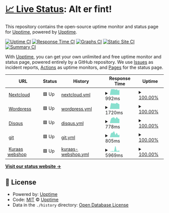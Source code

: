 # [📈 Live Status](https://status.voit.cloud): <!--live status--> **Alt er fint!**

This repository contains the open-source uptime monitor and status page for [Upptime](https://upptime.js.org), powered by [Upptime](https://github.com/upptime/upptime).

[![Uptime CI](https://github.com/voitvode/upptime/workflows/Uptime%20CI/badge.svg)](https://github.com/voitvode/upptime/actions?query=workflow%3A%22Uptime+CI%22)
[![Response Time CI](https://github.com/voitvode/upptime/workflows/Response%20Time%20CI/badge.svg)](https://github.com/voitvode/upptime/actions?query=workflow%3A%22Response+Time+CI%22)
[![Graphs CI](https://github.com/voitvode/upptime/workflows/Graphs%20CI/badge.svg)](https://github.com/voitvode/upptime/actions?query=workflow%3A%22Graphs+CI%22)
[![Static Site CI](https://github.com/voitvode/upptime/workflows/Static%20Site%20CI/badge.svg)](https://github.com/voitvode/upptime/actions?query=workflow%3A%22Static+Site+CI%22)
[![Summary CI](https://github.com/voitvode/upptime/workflows/Summary%20CI/badge.svg)](https://github.com/voitvode/upptime/actions?query=workflow%3A%22Summary+CI%22)

With [Upptime](https://upptime.js.org), you can get your own unlimited and free uptime monitor and status page, powered entirely by a GitHub repository. We use [Issues](https://github.com/upptime/upptime/issues) as incident reports, [Actions](https://github.com/voitvode/upptime/actions) as uptime monitors, and [Pages](https://status.voit.cloud) for the status page.

<!--start: status pages-->
<!-- This summary is generated by Upptime (https://github.com/upptime/upptime) -->
<!-- Do not edit this manually, your changes will be overwritten -->
<!-- prettier-ignore -->
| URL | Status | History | Response Time | Uptime |
| --- | ------ | ------- | ------------- | ------ |
| <img alt="" src="https://favicons.githubusercontent.com/voit.cloud" height="13"> [Nextcloud](https://voit.cloud) | 🟩 Up | [nextcloud.yml](https://github.com/voitcode/upptime/commits/HEAD/history/nextcloud.yml) | <details><summary><img alt="Response time graph" src="./graphs/nextcloud/response-time-week.png" height="20"> 992ms</summary><br><a href="https://status.voit.cloud/history/nextcloud"><img alt="Response time 951" src="https://img.shields.io/endpoint?url=https%3A%2F%2Fraw.githubusercontent.com%2Fvoitcode%2Fupptime%2FHEAD%2Fapi%2Fnextcloud%2Fresponse-time.json"></a><br><a href="https://status.voit.cloud/history/nextcloud"><img alt="24-hour response time 966" src="https://img.shields.io/endpoint?url=https%3A%2F%2Fraw.githubusercontent.com%2Fvoitcode%2Fupptime%2FHEAD%2Fapi%2Fnextcloud%2Fresponse-time-day.json"></a><br><a href="https://status.voit.cloud/history/nextcloud"><img alt="7-day response time 992" src="https://img.shields.io/endpoint?url=https%3A%2F%2Fraw.githubusercontent.com%2Fvoitcode%2Fupptime%2FHEAD%2Fapi%2Fnextcloud%2Fresponse-time-week.json"></a><br><a href="https://status.voit.cloud/history/nextcloud"><img alt="30-day response time 951" src="https://img.shields.io/endpoint?url=https%3A%2F%2Fraw.githubusercontent.com%2Fvoitcode%2Fupptime%2FHEAD%2Fapi%2Fnextcloud%2Fresponse-time-month.json"></a><br><a href="https://status.voit.cloud/history/nextcloud"><img alt="1-year response time 951" src="https://img.shields.io/endpoint?url=https%3A%2F%2Fraw.githubusercontent.com%2Fvoitcode%2Fupptime%2FHEAD%2Fapi%2Fnextcloud%2Fresponse-time-year.json"></a></details> | <details><summary><a href="https://status.voit.cloud/history/nextcloud">100.00%</a></summary><a href="https://status.voit.cloud/history/nextcloud"><img alt="All-time uptime 100.00%" src="https://img.shields.io/endpoint?url=https%3A%2F%2Fraw.githubusercontent.com%2Fvoitcode%2Fupptime%2FHEAD%2Fapi%2Fnextcloud%2Fuptime.json"></a><br><a href="https://status.voit.cloud/history/nextcloud"><img alt="24-hour uptime 100.00%" src="https://img.shields.io/endpoint?url=https%3A%2F%2Fraw.githubusercontent.com%2Fvoitcode%2Fupptime%2FHEAD%2Fapi%2Fnextcloud%2Fuptime-day.json"></a><br><a href="https://status.voit.cloud/history/nextcloud"><img alt="7-day uptime 100.00%" src="https://img.shields.io/endpoint?url=https%3A%2F%2Fraw.githubusercontent.com%2Fvoitcode%2Fupptime%2FHEAD%2Fapi%2Fnextcloud%2Fuptime-week.json"></a><br><a href="https://status.voit.cloud/history/nextcloud"><img alt="30-day uptime 100.00%" src="https://img.shields.io/endpoint?url=https%3A%2F%2Fraw.githubusercontent.com%2Fvoitcode%2Fupptime%2FHEAD%2Fapi%2Fnextcloud%2Fuptime-month.json"></a><br><a href="https://status.voit.cloud/history/nextcloud"><img alt="1-year uptime 100.00%" src="https://img.shields.io/endpoint?url=https%3A%2F%2Fraw.githubusercontent.com%2Fvoitcode%2Fupptime%2FHEAD%2Fapi%2Fnextcloud%2Fuptime-year.json"></a></details>
| <img alt="" src="https://favicons.githubusercontent.com/voit.no" height="13"> [Wordpress](https://voit.no) | 🟩 Up | [wordpress.yml](https://github.com/voitcode/upptime/commits/HEAD/history/wordpress.yml) | <details><summary><img alt="Response time graph" src="./graphs/wordpress/response-time-week.png" height="20"> 1720ms</summary><br><a href="https://status.voit.cloud/history/wordpress"><img alt="Response time 1905" src="https://img.shields.io/endpoint?url=https%3A%2F%2Fraw.githubusercontent.com%2Fvoitcode%2Fupptime%2FHEAD%2Fapi%2Fwordpress%2Fresponse-time.json"></a><br><a href="https://status.voit.cloud/history/wordpress"><img alt="24-hour response time 1473" src="https://img.shields.io/endpoint?url=https%3A%2F%2Fraw.githubusercontent.com%2Fvoitcode%2Fupptime%2FHEAD%2Fapi%2Fwordpress%2Fresponse-time-day.json"></a><br><a href="https://status.voit.cloud/history/wordpress"><img alt="7-day response time 1720" src="https://img.shields.io/endpoint?url=https%3A%2F%2Fraw.githubusercontent.com%2Fvoitcode%2Fupptime%2FHEAD%2Fapi%2Fwordpress%2Fresponse-time-week.json"></a><br><a href="https://status.voit.cloud/history/wordpress"><img alt="30-day response time 1905" src="https://img.shields.io/endpoint?url=https%3A%2F%2Fraw.githubusercontent.com%2Fvoitcode%2Fupptime%2FHEAD%2Fapi%2Fwordpress%2Fresponse-time-month.json"></a><br><a href="https://status.voit.cloud/history/wordpress"><img alt="1-year response time 1905" src="https://img.shields.io/endpoint?url=https%3A%2F%2Fraw.githubusercontent.com%2Fvoitcode%2Fupptime%2FHEAD%2Fapi%2Fwordpress%2Fresponse-time-year.json"></a></details> | <details><summary><a href="https://status.voit.cloud/history/wordpress">100.00%</a></summary><a href="https://status.voit.cloud/history/wordpress"><img alt="All-time uptime 100.00%" src="https://img.shields.io/endpoint?url=https%3A%2F%2Fraw.githubusercontent.com%2Fvoitcode%2Fupptime%2FHEAD%2Fapi%2Fwordpress%2Fuptime.json"></a><br><a href="https://status.voit.cloud/history/wordpress"><img alt="24-hour uptime 100.00%" src="https://img.shields.io/endpoint?url=https%3A%2F%2Fraw.githubusercontent.com%2Fvoitcode%2Fupptime%2FHEAD%2Fapi%2Fwordpress%2Fuptime-day.json"></a><br><a href="https://status.voit.cloud/history/wordpress"><img alt="7-day uptime 100.00%" src="https://img.shields.io/endpoint?url=https%3A%2F%2Fraw.githubusercontent.com%2Fvoitcode%2Fupptime%2FHEAD%2Fapi%2Fwordpress%2Fuptime-week.json"></a><br><a href="https://status.voit.cloud/history/wordpress"><img alt="30-day uptime 100.00%" src="https://img.shields.io/endpoint?url=https%3A%2F%2Fraw.githubusercontent.com%2Fvoitcode%2Fupptime%2FHEAD%2Fapi%2Fwordpress%2Fuptime-month.json"></a><br><a href="https://status.voit.cloud/history/wordpress"><img alt="1-year uptime 100.00%" src="https://img.shields.io/endpoint?url=https%3A%2F%2Fraw.githubusercontent.com%2Fvoitcode%2Fupptime%2FHEAD%2Fapi%2Fwordpress%2Fuptime-year.json"></a></details>
| <img alt="" src="https://favicons.githubusercontent.com/prat.voit.no" height="13"> [Disqus](https://prat.voit.no) | 🟩 Up | [disqus.yml](https://github.com/voitcode/upptime/commits/HEAD/history/disqus.yml) | <details><summary><img alt="Response time graph" src="./graphs/disqus/response-time-week.png" height="20"> 778ms</summary><br><a href="https://status.voit.cloud/history/disqus"><img alt="Response time 790" src="https://img.shields.io/endpoint?url=https%3A%2F%2Fraw.githubusercontent.com%2Fvoitcode%2Fupptime%2FHEAD%2Fapi%2Fdisqus%2Fresponse-time.json"></a><br><a href="https://status.voit.cloud/history/disqus"><img alt="24-hour response time 651" src="https://img.shields.io/endpoint?url=https%3A%2F%2Fraw.githubusercontent.com%2Fvoitcode%2Fupptime%2FHEAD%2Fapi%2Fdisqus%2Fresponse-time-day.json"></a><br><a href="https://status.voit.cloud/history/disqus"><img alt="7-day response time 778" src="https://img.shields.io/endpoint?url=https%3A%2F%2Fraw.githubusercontent.com%2Fvoitcode%2Fupptime%2FHEAD%2Fapi%2Fdisqus%2Fresponse-time-week.json"></a><br><a href="https://status.voit.cloud/history/disqus"><img alt="30-day response time 790" src="https://img.shields.io/endpoint?url=https%3A%2F%2Fraw.githubusercontent.com%2Fvoitcode%2Fupptime%2FHEAD%2Fapi%2Fdisqus%2Fresponse-time-month.json"></a><br><a href="https://status.voit.cloud/history/disqus"><img alt="1-year response time 790" src="https://img.shields.io/endpoint?url=https%3A%2F%2Fraw.githubusercontent.com%2Fvoitcode%2Fupptime%2FHEAD%2Fapi%2Fdisqus%2Fresponse-time-year.json"></a></details> | <details><summary><a href="https://status.voit.cloud/history/disqus">100.00%</a></summary><a href="https://status.voit.cloud/history/disqus"><img alt="All-time uptime 100.00%" src="https://img.shields.io/endpoint?url=https%3A%2F%2Fraw.githubusercontent.com%2Fvoitcode%2Fupptime%2FHEAD%2Fapi%2Fdisqus%2Fuptime.json"></a><br><a href="https://status.voit.cloud/history/disqus"><img alt="24-hour uptime 100.00%" src="https://img.shields.io/endpoint?url=https%3A%2F%2Fraw.githubusercontent.com%2Fvoitcode%2Fupptime%2FHEAD%2Fapi%2Fdisqus%2Fuptime-day.json"></a><br><a href="https://status.voit.cloud/history/disqus"><img alt="7-day uptime 100.00%" src="https://img.shields.io/endpoint?url=https%3A%2F%2Fraw.githubusercontent.com%2Fvoitcode%2Fupptime%2FHEAD%2Fapi%2Fdisqus%2Fuptime-week.json"></a><br><a href="https://status.voit.cloud/history/disqus"><img alt="30-day uptime 100.00%" src="https://img.shields.io/endpoint?url=https%3A%2F%2Fraw.githubusercontent.com%2Fvoitcode%2Fupptime%2FHEAD%2Fapi%2Fdisqus%2Fuptime-month.json"></a><br><a href="https://status.voit.cloud/history/disqus"><img alt="1-year uptime 100.00%" src="https://img.shields.io/endpoint?url=https%3A%2F%2Fraw.githubusercontent.com%2Fvoitcode%2Fupptime%2FHEAD%2Fapi%2Fdisqus%2Fuptime-year.json"></a></details>
| <img alt="" src="https://favicons.githubusercontent.com/git.voit.no" height="13"> [git](https://git.voit.no) | 🟩 Up | [git.yml](https://github.com/voitcode/upptime/commits/HEAD/history/git.yml) | <details><summary><img alt="Response time graph" src="./graphs/git/response-time-week.png" height="20"> 805ms</summary><br><a href="https://status.voit.cloud/history/git"><img alt="Response time 733" src="https://img.shields.io/endpoint?url=https%3A%2F%2Fraw.githubusercontent.com%2Fvoitcode%2Fupptime%2FHEAD%2Fapi%2Fgit%2Fresponse-time.json"></a><br><a href="https://status.voit.cloud/history/git"><img alt="24-hour response time 570" src="https://img.shields.io/endpoint?url=https%3A%2F%2Fraw.githubusercontent.com%2Fvoitcode%2Fupptime%2FHEAD%2Fapi%2Fgit%2Fresponse-time-day.json"></a><br><a href="https://status.voit.cloud/history/git"><img alt="7-day response time 805" src="https://img.shields.io/endpoint?url=https%3A%2F%2Fraw.githubusercontent.com%2Fvoitcode%2Fupptime%2FHEAD%2Fapi%2Fgit%2Fresponse-time-week.json"></a><br><a href="https://status.voit.cloud/history/git"><img alt="30-day response time 733" src="https://img.shields.io/endpoint?url=https%3A%2F%2Fraw.githubusercontent.com%2Fvoitcode%2Fupptime%2FHEAD%2Fapi%2Fgit%2Fresponse-time-month.json"></a><br><a href="https://status.voit.cloud/history/git"><img alt="1-year response time 733" src="https://img.shields.io/endpoint?url=https%3A%2F%2Fraw.githubusercontent.com%2Fvoitcode%2Fupptime%2FHEAD%2Fapi%2Fgit%2Fresponse-time-year.json"></a></details> | <details><summary><a href="https://status.voit.cloud/history/git">100.00%</a></summary><a href="https://status.voit.cloud/history/git"><img alt="All-time uptime 100.00%" src="https://img.shields.io/endpoint?url=https%3A%2F%2Fraw.githubusercontent.com%2Fvoitcode%2Fupptime%2FHEAD%2Fapi%2Fgit%2Fuptime.json"></a><br><a href="https://status.voit.cloud/history/git"><img alt="24-hour uptime 100.00%" src="https://img.shields.io/endpoint?url=https%3A%2F%2Fraw.githubusercontent.com%2Fvoitcode%2Fupptime%2FHEAD%2Fapi%2Fgit%2Fuptime-day.json"></a><br><a href="https://status.voit.cloud/history/git"><img alt="7-day uptime 100.00%" src="https://img.shields.io/endpoint?url=https%3A%2F%2Fraw.githubusercontent.com%2Fvoitcode%2Fupptime%2FHEAD%2Fapi%2Fgit%2Fuptime-week.json"></a><br><a href="https://status.voit.cloud/history/git"><img alt="30-day uptime 100.00%" src="https://img.shields.io/endpoint?url=https%3A%2F%2Fraw.githubusercontent.com%2Fvoitcode%2Fupptime%2FHEAD%2Fapi%2Fgit%2Fuptime-month.json"></a><br><a href="https://status.voit.cloud/history/git"><img alt="1-year uptime 100.00%" src="https://img.shields.io/endpoint?url=https%3A%2F%2Fraw.githubusercontent.com%2Fvoitcode%2Fupptime%2FHEAD%2Fapi%2Fgit%2Fuptime-year.json"></a></details>
| <img alt="" src="https://favicons.githubusercontent.com/kuraas.net" height="13"> [Kuraas webshop](https://kuraas.net) | 🟩 Up | [kuraas-webshop.yml](https://github.com/voitcode/upptime/commits/HEAD/history/kuraas-webshop.yml) | <details><summary><img alt="Response time graph" src="./graphs/kuraas-webshop/response-time-week.png" height="20"> 5969ms</summary><br><a href="https://status.voit.cloud/history/kuraas-webshop"><img alt="Response time 2684" src="https://img.shields.io/endpoint?url=https%3A%2F%2Fraw.githubusercontent.com%2Fvoitcode%2Fupptime%2FHEAD%2Fapi%2Fkuraas-webshop%2Fresponse-time.json"></a><br><a href="https://status.voit.cloud/history/kuraas-webshop"><img alt="24-hour response time 4620" src="https://img.shields.io/endpoint?url=https%3A%2F%2Fraw.githubusercontent.com%2Fvoitcode%2Fupptime%2FHEAD%2Fapi%2Fkuraas-webshop%2Fresponse-time-day.json"></a><br><a href="https://status.voit.cloud/history/kuraas-webshop"><img alt="7-day response time 5969" src="https://img.shields.io/endpoint?url=https%3A%2F%2Fraw.githubusercontent.com%2Fvoitcode%2Fupptime%2FHEAD%2Fapi%2Fkuraas-webshop%2Fresponse-time-week.json"></a><br><a href="https://status.voit.cloud/history/kuraas-webshop"><img alt="30-day response time 2684" src="https://img.shields.io/endpoint?url=https%3A%2F%2Fraw.githubusercontent.com%2Fvoitcode%2Fupptime%2FHEAD%2Fapi%2Fkuraas-webshop%2Fresponse-time-month.json"></a><br><a href="https://status.voit.cloud/history/kuraas-webshop"><img alt="1-year response time 2684" src="https://img.shields.io/endpoint?url=https%3A%2F%2Fraw.githubusercontent.com%2Fvoitcode%2Fupptime%2FHEAD%2Fapi%2Fkuraas-webshop%2Fresponse-time-year.json"></a></details> | <details><summary><a href="https://status.voit.cloud/history/kuraas-webshop">100.00%</a></summary><a href="https://status.voit.cloud/history/kuraas-webshop"><img alt="All-time uptime 100.00%" src="https://img.shields.io/endpoint?url=https%3A%2F%2Fraw.githubusercontent.com%2Fvoitcode%2Fupptime%2FHEAD%2Fapi%2Fkuraas-webshop%2Fuptime.json"></a><br><a href="https://status.voit.cloud/history/kuraas-webshop"><img alt="24-hour uptime 100.00%" src="https://img.shields.io/endpoint?url=https%3A%2F%2Fraw.githubusercontent.com%2Fvoitcode%2Fupptime%2FHEAD%2Fapi%2Fkuraas-webshop%2Fuptime-day.json"></a><br><a href="https://status.voit.cloud/history/kuraas-webshop"><img alt="7-day uptime 100.00%" src="https://img.shields.io/endpoint?url=https%3A%2F%2Fraw.githubusercontent.com%2Fvoitcode%2Fupptime%2FHEAD%2Fapi%2Fkuraas-webshop%2Fuptime-week.json"></a><br><a href="https://status.voit.cloud/history/kuraas-webshop"><img alt="30-day uptime 100.00%" src="https://img.shields.io/endpoint?url=https%3A%2F%2Fraw.githubusercontent.com%2Fvoitcode%2Fupptime%2FHEAD%2Fapi%2Fkuraas-webshop%2Fuptime-month.json"></a><br><a href="https://status.voit.cloud/history/kuraas-webshop"><img alt="1-year uptime 100.00%" src="https://img.shields.io/endpoint?url=https%3A%2F%2Fraw.githubusercontent.com%2Fvoitcode%2Fupptime%2FHEAD%2Fapi%2Fkuraas-webshop%2Fuptime-year.json"></a></details>

<!--end: status pages-->

[**Visit our status website →**](https://status.voit.cloud)

## 📄 License

- Powered by: [Upptime](https://github.com/upptime/upptime)
- Code: [MIT](./LICENSE) © [Upptime](https://upptime.js.org)
- Data in the `./history` directory: [Open Database License](https://opendatacommons.org/licenses/odbl/1-0/)
